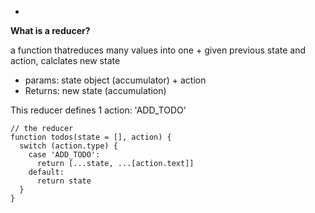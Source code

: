 - 

**What is a reducer?**

a function thatreduces many values into one + given previous state and action, calclates new state

- params: state object (accumulator) + action
- Returns: new state (accumulation)

This reducer defines 1 action: 'ADD_TODO'

```
// the reducer
function todos(state = [], action) {
  switch (action.type) {
    case 'ADD_TODO':
      return [...state, ...[action.text]]
    default:
      return state
  }
}
```

